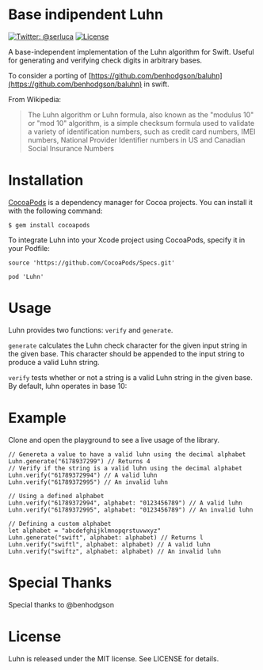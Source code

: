 Base indipendent Luhn
===

[![Twitter: @serluca](https://img.shields.io/badge/contact-@serluca-blue.svg?style=flat)](https://twitter.com/serluca)
[![License](https://img.shields.io/badge/license-MIT-green.svg?style=flat)](https://github.com/fastlane/fastlane/blob/master/LICENSE)

A base-independent implementation of the Luhn algorithm for Swift. Useful for generating and verifying check digits in arbitrary bases.

To consider a porting of [https://github.com/benhodgson/baluhn](https://github.com/benhodgson/baluhn) in swift.

From Wikipedia:

> The Luhn algorithm or Luhn formula, also known as the "modulus 10" or "mod 10" algorithm, is a simple checksum formula used to validate a variety of identification numbers, such as credit card numbers, IMEI numbers, National Provider Identifier numbers in US and Canadian Social Insurance Numbers

# Installation
[CocoaPods](https://github.com/CocoaPods/CocoaPods) is a dependency manager for Cocoa projects. You can install it with the following command:

`$ gem install cocoapods`

To integrate Luhn into your Xcode project using CocoaPods, specify it in your Podfile:

```
source 'https://github.com/CocoaPods/Specs.git'

pod 'Luhn'
```

# Usage
Luhn provides two functions: `verify` and `generate`.

`generate` calculates the Luhn check character for the given input string in the given base. This character should be appended to the input string to produce a valid Luhn string. 

`verify` tests whether or not a string is a valid Luhn string in the given base. By default, luhn operates in base 10:

# Example
Clone and open the playground to see a live usage of the library.

```
// Genereta a value to have a valid luhn using the decimal alphabet
Luhn.generate("6178937299") // Returns 4
// Verify if the string is a valid luhn using the decimal alphabet
Luhn.verify("61789372994") // A valid luhn
Luhn.verify("61789372995") // An invalid luhn

// Using a defined alphabet
Luhn.verify("61789372994", alphabet: "0123456789") // A valid luhn
Luhn.verify("61789372995", alphabet: "0123456789") // An invalid luhn

// Defining a custom alphabet
let alphabet = "abcdefghijklmnopqrstuvwxyz"
Luhn.generate("swift", alphabet: alphabet) // Returns l
Luhn.verify("swiftl", alphabet: alphabet) // A valid luhn
Luhn.verify("swiftz", alphabet: alphabet) // An invalid luhn

```


# Special Thanks
Special thanks to @benhodgson

# License

Luhn is released under the MIT license. See LICENSE for details.